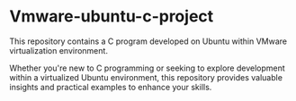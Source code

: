 # Vmware-ubuntu-c-project

This repository contains a C program developed on Ubuntu within VMware virtualization environment. 

Whether you're new to C programming or seeking to explore development within a virtualized Ubuntu environment, this repository provides valuable insights and practical examples to enhance your skills.
